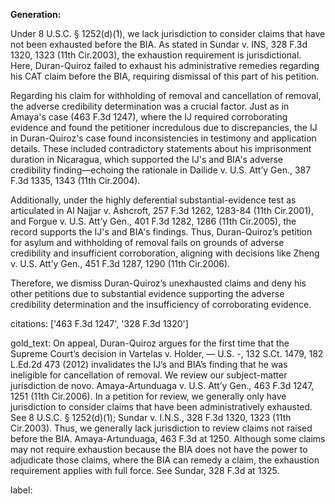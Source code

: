 **Generation:**


Under 8 U.S.C. § 1252(d)(1), we lack jurisdiction to consider claims that have not been exhausted before the BIA. As stated in Sundar v. INS, 328 F.3d 1320, 1323 (11th Cir.2003), the exhaustion requirement is jurisdictional. Here, Duran-Quiroz failed to exhaust his administrative remedies regarding his CAT claim before the BIA, requiring dismissal of this part of his petition.

Regarding his claim for withholding of removal and cancellation of removal, the adverse credibility determination was a crucial factor. Just as in Amaya's case (463 F.3d 1247), where the IJ required corroborating evidence and found the petitioner incredulous due to discrepancies, the IJ in Duran-Quiroz's case found inconsistencies in testimony and application details. These included contradictory statements about his imprisonment duration in Nicaragua, which supported the IJ's and BIA's adverse credibility finding—echoing the rationale in Dailide v. U.S. Att’y Gen., 387 F.3d 1335, 1343 (11th Cir.2004).

Additionally, under the highly deferential substantial-evidence test as articulated in Al Najjar v. Ashcroft, 257 F.3d 1262, 1283-84 (11th Cir.2001), and Forgue v. U.S. Att’y Gen., 401 F.3d 1282, 1286 (11th Cir.2005), the record supports the IJ's and BIA's findings. Thus, Duran-Quiroz’s petition for asylum and withholding of removal fails on grounds of adverse credibility and insufficient corroboration, aligning with decisions like Zheng v. U.S. Att’y Gen., 451 F.3d 1287, 1290 (11th Cir.2006).

Therefore, we dismiss Duran-Quiroz’s unexhausted claims and deny his other petitions due to substantial evidence supporting the adverse credibility determination and the insufficiency of corroborating evidence.


citations: ['463 F.3d 1247', '328 F.3d 1320']

gold_text: On appeal, Duran-Quiroz argues for the first time that the Supreme Court’s decision in Vartelas v. Holder, — U.S. -, 132 S.Ct. 1479, 182 L.Ed.2d 473 (2012) invalidates the IJ’s and BIA’s finding that he was ineligible for cancellation of removal. We review our subject-matter jurisdiction de novo. Amaya-Artunduaga v. U.S. Att’y Gen., 463 F.3d 1247, 1251 (11th Cir.2006). In a petition for review, we generally only have jurisdiction to consider claims that have been administratively exhausted. See 8 U.S.C. § 1252(d)(1); Sundar v. I.N.S., 328 F.3d 1320, 1323 (11th Cir.2003). Thus, we generally lack jurisdiction to review claims not raised before the BIA. Amaya-Artunduaga, 463 F.3d at 1250. Although some claims may not require exhaustion because the BIA does not have the power to adjudicate those claims, where the BIA can remedy a claim, the exhaustion requirement applies with full force. See Sundar, 328 F.3d at 1325.

label: 
